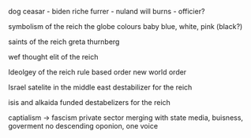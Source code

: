
dog ceasar - biden
riche furrer - nuland
will burns - officier?

symbolism of the reich
	the globe
	colours
		baby blue, white, pink (black?)

saints of the reich
	greta thurnberg

wef
	thought elit of the reich

Ideolgey of the reich
	rule based order
	new world order

Israel
	satelite in the middle east
	destabilizer for the reich

isis and alkaida
	funded destabelizers for the reich

captialism -> fascism
	private sector merging with state
	media, buisness, goverment
		no descending oponion, one voice
